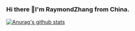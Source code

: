### Hi there 👋I'm RaymondZhang from China.
[![Anurag's github stats](https://github-readme-stats.vercel.app/api?username=Raymond-Hear)](https://github.com/anuraghazra/github-readme-stats&show_icons=true&theme=radical)

<!--
**Raymond-Hear/Raymond-Hear** is a ✨ _special_ ✨ repository because its `README.md` (this file) appears on your GitHub profile.

Here are some ideas to get you started:

- 🔭 I’m currently working on ...
- 🌱 I’m currently learning ...
- 👯 I’m looking to collaborate on ...
- 🤔 I’m looking for help with ...
- 💬 Ask me about ...
- 📫 How to reach me: ...
- 😄 Pronouns: ...
- ⚡ Fun fact: ...
-->
